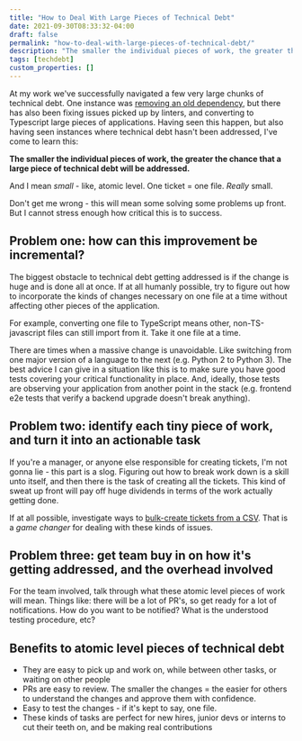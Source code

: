 ```yaml
---
title: "How to Deal With Large Pieces of Technical Debt"
date: 2021-09-30T08:33:32-04:00
draft: false
permalink: "how-to-deal-with-large-pieces-of-technical-debt/"
description: "The smaller the individual pieces of work, the greater the chance that a large piece of technical debt will be addressed."
tags: [techdebt]
custom_properties: []
---
```


At my work we've successfully navigated a few very large chunks of technical debt. One instance was [removing an old dependency](/how-we-removed-jquery/), but there has also been fixing issues picked up by linters, and converting to Typescript large pieces of applications. Having seen this happen, but also having seen instances where technical debt hasn't been addressed, I've come to learn this:

**The smaller the individual pieces of work, the greater the chance that a large piece of technical debt will be addressed.**

And I mean _small_ - like, atomic level. One ticket = one file. _Really_ small.

Don't get me wrong - this will mean some solving some problems up front. But I cannot stress enough how critical this is to success.

## Problem one: how can this improvement be incremental?

The biggest obstacle to technical debt getting addressed is if the change is huge and is done all at once. If at all humanly possible, try to figure out how to incorporate the kinds of changes necessary on one file at a time without affecting other pieces of the application.

For example, converting one file to TypeScript means other, non-TS-javascript files can still import from it. Take it one file at a time.

There are times when a massive change is unavoidable. Like switching from one major version of a language to the next (e.g. Python 2 to Python 3). The best advice I can give in a situation like this is to make sure you have good tests covering your critical functionality in place. And, ideally, those tests are observing your application from another point in the stack (e.g. frontend e2e tests that verify a backend upgrade doesn't break anything).

## Problem two: identify each tiny piece of work, and turn it into an actionable task

If you're a manager, or anyone else responsible for creating tickets, I'm not gonna lie - this part is a slog. Figuring out how to break work down is a skill unto itself, and then there is the task of creating all the tickets. This kind of sweat up front will pay off huge dividends in terms of the work actually getting done.

If at all possible, investigate ways to [bulk-create tickets from a CSV](https://confluence.atlassian.com/servicemanagementserver/creating-issues-using-the-csv-importer-939937206.html). That is a _game changer_ for dealing with these kinds of issues.

## Problem three: get team buy in on how it's getting addressed, and the overhead involved

For the team involved, talk through what these atomic level pieces of work will mean. Things like: there will be a lot of PR's, so get ready for a lot of notifications. How do you want to be notified? What is the understood testing procedure, etc?

## Benefits to atomic level pieces of technical debt

- They are easy to pick up and work on, while between other tasks, or waiting on other people
- PRs are easy to review. The smaller the changes = the easier for others to understand the changes and approve them with confidence.
- Easy to test the changes - if it's kept to say, one file.
- These kinds of tasks are perfect for new hires, junior devs or interns to cut their teeth on, and be making real contributions

